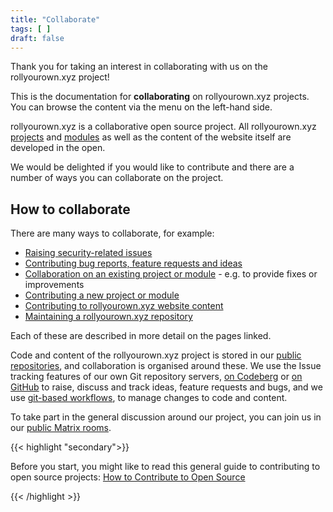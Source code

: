 ```yaml
---
title: "Collaborate"
tags: [ ]
draft: false
---
```

<!--
SPDX-FileCopyrightText: 2022 Wilfred Nicoll <xyzroller@rollyourown.xyz>
SPDX-License-Identifier: CC-BY-SA-4.0
-->

Thank you for taking an interest in collaborating with us on the rollyourown.xyz project!

This is the documentation for **collaborating** on rollyourown.xyz projects. You can browse the content via the menu on the left-hand side.

<!--more-->

rollyourown.xyz is a collaborative open source project. All rollyourown.xyz [projects](/rollyourown/projects/) and [modules](/rollyourown/project_modules/) as well as the content of the website itself are developed in the open.

We would be delighted if you would like to contribute and there are a number of ways you can collaborate on the project.

## How to collaborate

There are many ways to collaborate, for example:

- [Raising security-related issues](/collaborate/security_vulnerabilities/)
- [Contributing bug reports, feature requests and ideas](/collaborate/bug_reports_feature_requests_ideas/)
- [Collaboration on an existing project or module](/collaborate/existing_projects_and_modules/) - e.g. to provide fixes or improvements
- [Contributing a new project or module](/collaborate/new_projects_and_modules/)
- [Contributing to rollyourown.xyz website content](/collaborate/website_content/)
- [Maintaining a rollyourown.xyz repository](/collaborate/working_with_git/what_is_git/#project-maintainer)

Each of these are described in more detail on the pages linked.

Code and content of the rollyourown.xyz project is stored in our [public repositories](/collaborate/repositories/), and collaboration is organised around these. We use the Issue tracking features of our own Git repository servers, [on Codeberg](https://codeberg.org/rollyourown-xyz) or [on GitHub](https://github.com/rollyourown-xyz) to raise, discuss and track ideas, feature requests and bugs, and we use [git-based workflows](/collaborate/working_with_git/), to manage changes to code and content.

To take part in the general discussion around our project, you can join us in our [public Matrix rooms](/about/public_matrix_rooms).

{{< highlight "secondary">}}

Before you start, you might like to read this general guide to contributing to open source projects: [How to Contribute to Open Source](https://opensource.guide/how-to-contribute/)

{{< /highlight >}}
